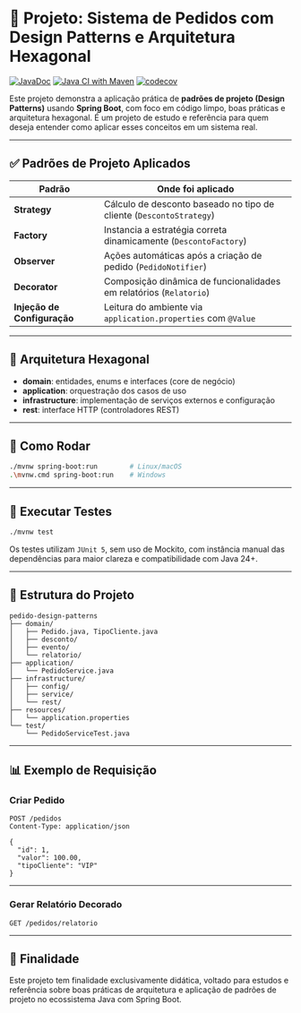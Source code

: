 
# 🧠 Projeto: Sistema de Pedidos com Design Patterns e Arquitetura Hexagonal

[![JavaDoc](https://img.shields.io/badge/docs-javadoc-blue.svg)](https://h2danilo.github.io/exemplos-design-patterns/)
[![Java CI with Maven](https://github.com/h2danilo/exemplos-design-patterns/actions/workflows/build.yml/badge.svg)](https://github.com/h2danilo/exemplos-design-patterns/actions/workflows/build.yml)
[![codecov](https://codecov.io/gh/h2danilo/exemplos-design-patterns/branch/main/graph/badge.svg)](https://codecov.io/gh/h2danilo/exemplos-design-patterns)

Este projeto demonstra a aplicação prática de **padrões de projeto (Design Patterns)** usando **Spring Boot**, com foco em código limpo, boas práticas e arquitetura hexagonal. É um projeto de estudo e referência para quem deseja entender como aplicar esses conceitos em um sistema real.

---

## ✅ Padrões de Projeto Aplicados

| Padrão             | Onde foi aplicado                                                        |
|--------------------|---------------------------------------------------------------------------|
| **Strategy**        | Cálculo de desconto baseado no tipo de cliente (`DescontoStrategy`)      |
| **Factory**         | Instancia a estratégia correta dinamicamente (`DescontoFactory`)         |
| **Observer**        | Ações automáticas após a criação de pedido (`PedidoNotifier`)            |
| **Decorator**       | Composição dinâmica de funcionalidades em relatórios (`Relatorio`)       |
| **Injeção de Configuração** | Leitura do ambiente via `application.properties` com `@Value`         |

---

## 🧱 Arquitetura Hexagonal

- **domain**: entidades, enums e interfaces (core de negócio)
- **application**: orquestração dos casos de uso
- **infrastructure**: implementação de serviços externos e configuração
- **rest**: interface HTTP (controladores REST)

---

## 🚀 Como Rodar

```bash
./mvnw spring-boot:run        # Linux/macOS
.\mvnw.cmd spring-boot:run    # Windows
```

---

## 🧪 Executar Testes

```bash
./mvnw test
```

Os testes utilizam `JUnit 5`, sem uso de Mockito, com instância manual das dependências para maior clareza e compatibilidade com Java 24+.

---

## 📁 Estrutura do Projeto

```
pedido-design-patterns
├── domain/
│   ├── Pedido.java, TipoCliente.java
│   ├── desconto/
│   ├── evento/
│   └── relatorio/
├── application/
│   └── PedidoService.java
├── infrastructure/
│   ├── config/
│   ├── service/
│   └── rest/
├── resources/
│   └── application.properties
└── test/
    └── PedidoServiceTest.java
```

---

## 📊 Exemplo de Requisição

### Criar Pedido

```http
POST /pedidos
Content-Type: application/json

{
  "id": 1,
  "valor": 100.00,
  "tipoCliente": "VIP"
}
```

---

### Gerar Relatório Decorado

```http
GET /pedidos/relatorio
```

---

## 🧠 Finalidade

Este projeto tem finalidade exclusivamente didática, voltado para estudos e referência sobre boas práticas de arquitetura e aplicação de padrões de projeto no ecossistema Java com Spring Boot.

